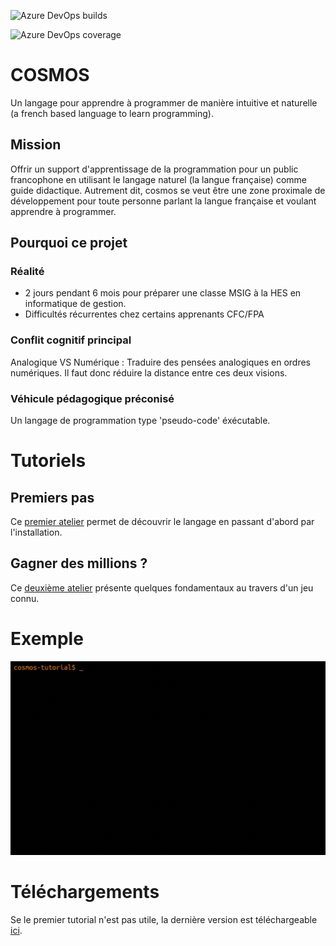 ![Azure DevOps builds](https://img.shields.io/azure-devops/build/jonathanMelly/cosmos/10/integration?stage=MergeIntoMaster&logo=Azure-Pipelines&logoColor=orange&style=flat)

![Azure DevOps coverage](https://img.shields.io/azure-devops/coverage/jonathanMelly/cosmos/9?logo=Azure-Devops&logoColor=yellow)

# COSMOS
Un langage pour apprendre à programmer de manière intuitive et naturelle (a french based language to learn programming).

## Mission
Offrir un support d'apprentissage de la programmation pour un public francophone en utilisant le langage naturel (la langue française)
comme guide didactique. Autrement dit, cosmos se veut être une zone proximale de développement pour toute personne parlant la langue française et
voulant apprendre à programmer.

## Pourquoi ce projet

### Réalité
- 2 jours pendant 6 mois pour préparer une classe MSIG à la HES en informatique de gestion.
- Difficultés récurrentes chez certains apprenants CFC/FPA

### Conflit cognitif principal
Analogique VS Numérique : Traduire des pensées analogiques en ordres numériques.
Il faut donc réduire la distance entre ces deux visions.

### Véhicule pédagogique préconisé
Un langage de programmation type 'pseudo-code' éxécutable.

# Tutoriels

## Premiers pas
Ce [premier atelier](https://labs.section-inf.ch/codelabs/cosmos-base-00-hello/index.html) permet de découvrir le 
langage en passant d'abord par l'installation.

## Gagner des millions ?
Ce [deuxième atelier](https://labs.section-inf.ch/codelabs/cosmos-base-01-million/index.html) présente quelques 
fondamentaux au travers d'un jeu connu.

# Exemple
![Exemple](https://github.com/jonathanMelly/cosmos/raw/integration/doc/cosmos-exemple.gif)

# Téléchargements
Se le premier tutorial n'est pas utile, la dernière version est téléchargeable [ici](https://github.com/jonathanMelly/cosmos/releases/latest/).